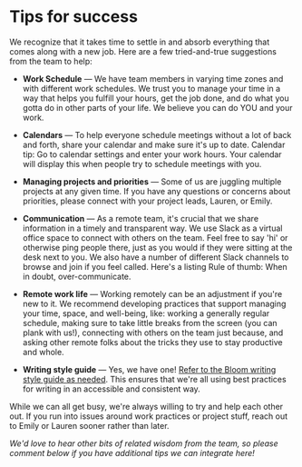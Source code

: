 # Tips for success

We recognize that it takes time to settle in and absorb everything that comes along with a new job. Here are a few tried-and-true suggestions from the team to help:

- **Work Schedule** — We have team members in varying time zones and with different work schedules. We trust you to manage your time in a way that helps you fulfill your hours, get the job done, and do what you gotta do in other parts of your life. We believe you can do YOU and your work.

- **Calendars** — To help everyone schedule meetings without a lot of back and forth, share your calendar and make sure it's up to date. Calendar tip: Go to calendar settings and enter your work hours. Your calendar will display this when people try to schedule meetings with you.

- **Managing projects and priorities** — Some of us are juggling multiple projects at any given time. If you have any questions or concerns about priorities, please connect with your project leads, Lauren, or Emily.

- **Communication** — As a remote team, it's crucial that we share information in a timely and transparent way. We use Slack as a virtual office space to connect with others on the team. Feel free to say 'hi' or otherwise ping people there, just as you would if they were sitting at the desk next to you. We also have a number of different Slack channels to browse and join if you feel called. Here's a listing Rule of thumb: When in doubt, over-communicate.

- **Remote work life** — Working remotely can be an adjustment if you're new to it. We recommend developing practices that support managing your time, space, and well-being, like: working a generally regular schedule, making sure to take little breaks from the screen (you can plank with us!), connecting with others on the team just because, and asking other remote folks about the tricks they use to stay productive and whole.

- **Writing style guide** — Yes, we have one! [Refer to the Bloom writing style guide as needed](https://docs.google.com/document/d/1U1YSRuu0traltiKHJ1drc8xT4EWeZfqjX_KSN2RK0Pc/edit?usp=sharing). This ensures that we're all using best practices for writing in an accessible and consistent way.

While we can all get busy, we're always willing to try and help each other out. If you run into issues around work practices or project stuff, reach out to Emily or Lauren sooner rather than later.

*We'd love to hear other bits of related wisdom from the team, so please comment below if you have additional tips we can integrate here!*
